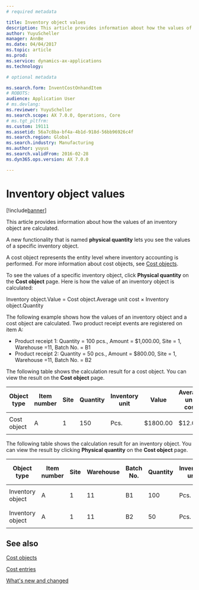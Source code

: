```yaml
---
# required metadata

title: Inventory object values
description: This article provides information about how the values of an inventory object are calculated. 
author: YuyuScheller
manager: AnnBe
ms.date: 04/04/2017
ms.topic: article
ms.prod: 
ms.service: dynamics-ax-applications
ms.technology: 

# optional metadata

ms.search.form: InventCostOnhandItem
# ROBOTS: 
audience: Application User
# ms.devlang: 
ms.reviewer: YuyuScheller
ms.search.scope: AX 7.0.0, Operations, Core
# ms.tgt_pltfrm: 
ms.custom: 19111
ms.assetid: 56a7c8ba-bf4a-4b1d-918d-56bb96926c4f
ms.search.region: Global
ms.search.industry: Manufacturing
ms.author: yuyus
ms.search.validFrom: 2016-02-28
ms.dyn365.ops.version: AX 7.0.0

---
```


# Inventory object values

[!include[banner](../includes/banner.md)]


This article provides information about how the values of an inventory object are calculated. 

A new functionality that is named **physical quantity** lets you see the values of a specific inventory object. 

A cost object represents the entity level where inventory accounting is performed. For more information about cost objects, see [Cost objects](cost-object.md). 

To see the values of a specific inventory object, click **Physical quantity** on the **Cost object** page. Here is how the value of an inventory object is calculated: 

Inventory object.Value = Cost object.Average unit cost × Inventory object.Quantity 

The following example shows how the values of an inventory object and a cost object are calculated. Two product receipt events are registered on item A:

-   Product receipt 1: Quantity = 100 pcs., Amount = $1,000.00, Site = 1, Warehouse =11, Batch No. = B1
-   Product receipt 2: Quantity = 50 pcs., Amount = $800.00, Site = 1, Warehouse =11, Batch No. = B2

The following table shows the calculation result for a cost object. You can view the result on the **Cost object** page.

<table style="width:100%;">
<colgroup>
<col width="14%" />
<col width="14%" />
<col width="14%" />
<col width="14%" />
<col width="14%" />
<col width="14%" />
<col width="14%" />
</colgroup>
<thead>
<tr class="header">
<th>Object type</th>
<th>Item number</th>
<th>Site</th>
<th>Quantity</th>
<th>Inventory unit</th>
<th>Value</th>
<th>Average unit cost</th>
</tr>
</thead>
<tbody>
<tr class="odd">
<td>Cost object</td>
<td>A</td>
<td>1</td>
<td>150</td>
<td>Pcs.</td>
<td><p>$1800.00</p></td>
<td><p>$12.00</p></td>
</tr>
</tbody>
</table>

The following table shows the calculation result for an inventory object. You can view the result by clicking **Physical quantity** on the **Cost object** page.

<table style="width:100%;">
<colgroup>
<col width="11%" />
<col width="11%" />
<col width="11%" />
<col width="11%" />
<col width="11%" />
<col width="11%" />
<col width="11%" />
<col width="11%" />
<col width="11%" />
</colgroup>
<thead>
<tr class="header">
<th>Object type</th>
<th>Item number</th>
<th>Site</th>
<th>Warehouse</th>
<th>Batch No.</th>
<th>Quantity</th>
<th>Inventory unit</th>
<th>Value</th>
<th>Average unit cost</th>
</tr>
</thead>
<tbody>
<tr class="odd">
<td>Inventory object</td>
<td>A</td>
<td>1</td>
<td>11</td>
<td>B1</td>
<td>100</td>
<td>Pcs.</td>
<td><p>$1200.00</p></td>
<td><p>$12.00</p></td>
</tr>
<tr class="even">
<td>Inventory object</td>
<td>A</td>
<td>1</td>
<td>11</td>
<td>B2</td>
<td>50</td>
<td>Pcs.</td>
<td><p>$600.00</p></td>
<td><p>$12.00</p></td>
</tr>
</tbody>
</table>



See also
--------

[Cost objects](cost-object.md)

[Cost entries](cost-entries.md)

[What's new and changed](/dynamics365/unified-operations/dev-itpro/get-started/whats-new-changed)



